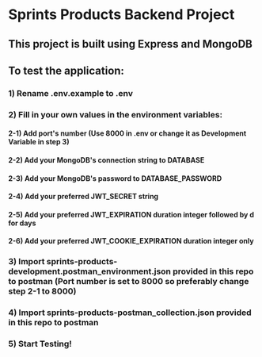 # Sprints Products Backend Project

## This project is built using Express and MongoDB

## To test the application:

### 1) Rename .env.example to .env

### 2) Fill in your own values in the environment variables:

#### 2-1) Add port's number (Use 8000 in .env or change it as Development Variable in step 3)

#### 2-2) Add your MongoDB's connection string to DATABASE

#### 2-3) Add your MongoDB's password to DATABASE_PASSWORD

#### 2-4) Add your preferred JWT_SECRET string

#### 2-5) Add your preferred JWT_EXPIRATION duration integer followed by d for days

#### 2-6) Add your preferred JWT_COOKIE_EXPIRATION duration integer only

### 3) Import sprints-products-development.postman_environment.json provided in this repo to postman (Port number is set to 8000 so preferably change step 2-1 to 8000)

### 4) Import sprints-products-postman_collection.json provided in this repo to postman

### 5) Start Testing!
